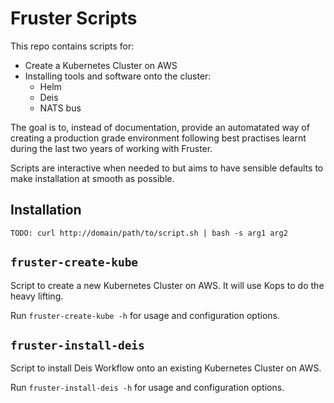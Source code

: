 # Fruster Scripts

This repo contains scripts for:

* Create a Kubernetes Cluster on AWS
* Installing tools and software onto the cluster:
	* Helm
	* Deis
	* NATS bus

The goal is to, instead of documentation, provide an automatated way of creating a production grade
environment following best practises learnt during the last two years of working with Fruster.

Scripts are interactive when needed to but aims to have sensible defaults to make 
installation at smooth as possible. 

## Installation

```
TODO: curl http://domain/path/to/script.sh | bash -s arg1 arg2
```	

## `fruster-create-kube`

Script to create a new Kubernetes Cluster on AWS. It will use Kops to do the heavy lifting.

Run `fruster-create-kube -h` for usage and configuration options.


## `fruster-install-deis`

Script to install Deis Workflow onto an existing Kubernetes Cluster on AWS.

Run `fruster-install-deis -h` for usage and configuration options.






